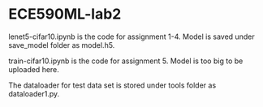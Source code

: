 # ECE590ML-lab2

lenet5-cifar10.ipynb is the code for assignment 1-4. Model is saved under save_model folder as model.h5.

train-cifar10.ipynb is the code for assignment 5. Model is too big to be uploaded here.

The dataloader for test data set is stored under tools folder as dataloader1.py.
